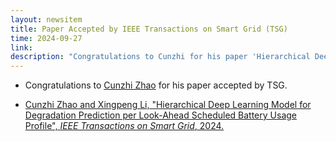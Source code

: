 ```yaml
---
layout: newsitem
title: Paper Accepted by IEEE Transactions on Smart Grid (TSG)
time: 2024-09-27
link: 
description: "Congratulations to Cunzhi for his paper 'Hierarchical Deep Learning Model for Degradation Prediction per Look-Ahead Scheduled Battery Usage Profile' accepted by TSG."
---
```


* Congratulations to <a href="/people/Cunzhi-Zhao/" class="off">Cunzhi Zhao</a> for his paper accepted by TSG.

* <a href="/papers/Cunzhi-HDL_Batry-Degrdtn-Mdl/" class="off">Cunzhi Zhao and Xingpeng Li, "Hierarchical Deep Learning Model for Degradation Prediction per Look-Ahead Scheduled Battery Usage Profile", *IEEE Transactions on Smart Grid*, 2024.</a>

